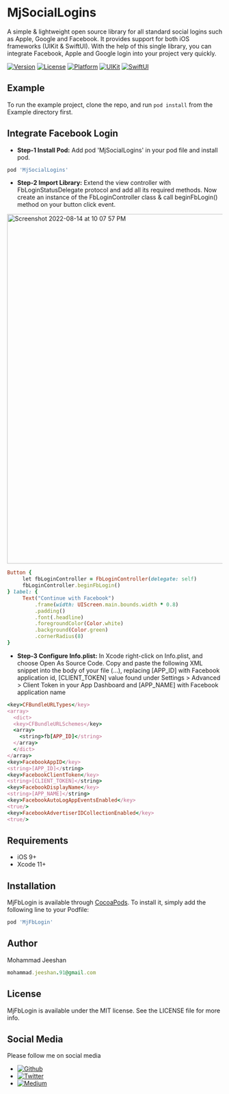 # MjSocialLogins
A simple & lightweight open source library for all standard social logins such as Apple, Google and Facebook. It provides support for both iOS frameworks (UIKit & SwiftUI). With the help of this single library, you can integrate Facebook, Apple and Google login into your project very quickly.

[![Version](https://img.shields.io/cocoapods/v/MjSocialLogins.svg?style=flat)](https://cocoapods.org/pods/MjSocialLogins)
[![License](https://img.shields.io/cocoapods/l/MjSocialLogins.svg?style=flat)](https://cocoapods.org/pods/MjSocialLogins)
[![Platform](https://img.shields.io/cocoapods/p/MjSocialLogins.svg?style=flat)](https://cocoapods.org/pods/MjSocialLogins)
[![UIKit](https://img.shields.io/badge/UIKit-orange.svg?style=flat)](https://developer.apple.com/documentation/uikit)
[![SwiftUI](https://img.shields.io/badge/SwiftUI-blue.svg?style=flat)](https://developer.apple.com/xcode/swiftui/)

## Example

To run the example project, clone the repo, and run `pod install` from the Example directory first.

## Integrate Facebook Login
* **Step-1 Install Pod:** Add pod 'MjSocialLogins' in your pod file and install pod.

```ruby
pod 'MjSocialLogins'
```
* **Step-2 Import Library:** Extend the view controller with FbLoginStatusDelegate protocol and add all its required methods. Now create an instance of the FbLoginController class & call beginFbLogin() method on your button click event.

<img width="817" alt="Screenshot 2022-08-14 at 10 07 57 PM" src="https://user-images.githubusercontent.com/66344914/184546405-e34294d7-9aea-410f-a2cc-cdd4e668f368.png">


```ruby
Button {
     let fbLoginController = FbLoginController(delegate: self)
     fbLoginController.beginFbLogin()
} label: {
     Text("Continue with Facebook")
         .frame(width: UIScreen.main.bounds.width * 0.8)
         .padding()
         .font(.headline)
         .foregroundColor(Color.white)
         .background(Color.green)
         .cornerRadius(8)
}
```

* **Step-3 Configure Info.plist:** In Xcode right-click on Info.plist, and choose Open As Source Code.
Copy and paste the following XML snippet into the body of your file (<dict>...</dict>), replacing [APP_ID] with Facebook application id, [CLIENT_TOKEN] value found under Settings > Advanced > Client Token in your App Dashboard and [APP_NAME] with Facebook application name

```ruby
<key>CFBundleURLTypes</key>
<array>
  <dict>
  <key>CFBundleURLSchemes</key>
  <array>
    <string>fb[APP_ID]</string>
  </array>
  </dict>
</array>
<key>FacebookAppID</key>
<string>[APP_ID]</string>
<key>FacebookClientToken</key>
<string>[CLIENT_TOKEN]</string>
<key>FacebookDisplayName</key>
<string>[APP_NAME]</string>
<key>FacebookAutoLogAppEventsEnabled</key>
<true/>
<key>FacebookAdvertiserIDCollectionEnabled</key>
<true/>
```

## Requirements

* iOS 9+
* Xcode 11+

## Installation

MjFbLogin is available through [CocoaPods](https://cocoapods.org). To install
it, simply add the following line to your Podfile:

```ruby
pod 'MjFbLogin'
```

## Author

Mohammad Jeeshan
```ruby
mohammad.jeeshan.91@gmail.com
```

## License

MjFbLogin is available under the MIT license. See the LICENSE file for more info.

## Social Media 

Please follow me on social media
* [![Github](https://img.shields.io/badge/Github-@MjCodingCamp-black.svg?style=flat)](https://github.com/MjCodingCamp)
* [![Twitter](https://img.shields.io/badge/Twitter-@MjCodingCamp-blue.svg?style=flat)](https://twitter.com/MjCodingCamp)
* [![Medium](https://img.shields.io/badge/Medium-@MjCodingCamp-orange.svg?style=flat)](https://medium.com/@MjCodingCamp)


